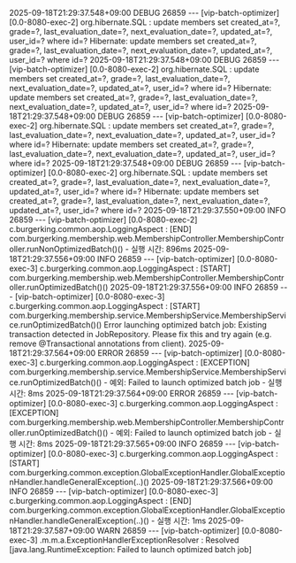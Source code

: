 2025-09-18T21:29:37.548+09:00 DEBUG 26859 --- [vip-batch-optimizer] [0.0-8080-exec-2] org.hibernate.SQL                        : 
    update
        members 
    set
        created_at=?,
        grade=?,
        last_evaluation_date=?,
        next_evaluation_date=?,
        updated_at=?,
        user_id=? 
    where
        id=?
Hibernate: 
    update
        members 
    set
        created_at=?,
        grade=?,
        last_evaluation_date=?,
        next_evaluation_date=?,
        updated_at=?,
        user_id=? 
    where
        id=?
2025-09-18T21:29:37.548+09:00 DEBUG 26859 --- [vip-batch-optimizer] [0.0-8080-exec-2] org.hibernate.SQL                        : 
    update
        members 
    set
        created_at=?,
        grade=?,
        last_evaluation_date=?,
        next_evaluation_date=?,
        updated_at=?,
        user_id=? 
    where
        id=?
Hibernate: 
    update
        members 
    set
        created_at=?,
        grade=?,
        last_evaluation_date=?,
        next_evaluation_date=?,
        updated_at=?,
        user_id=? 
    where
        id=?
2025-09-18T21:29:37.548+09:00 DEBUG 26859 --- [vip-batch-optimizer] [0.0-8080-exec-2] org.hibernate.SQL                        : 
    update
        members 
    set
        created_at=?,
        grade=?,
        last_evaluation_date=?,
        next_evaluation_date=?,
        updated_at=?,
        user_id=? 
    where
        id=?
Hibernate: 
    update
        members 
    set
        created_at=?,
        grade=?,
        last_evaluation_date=?,
        next_evaluation_date=?,
        updated_at=?,
        user_id=? 
    where
        id=?
2025-09-18T21:29:37.548+09:00 DEBUG 26859 --- [vip-batch-optimizer] [0.0-8080-exec-2] org.hibernate.SQL                        : 
    update
        members 
    set
        created_at=?,
        grade=?,
        last_evaluation_date=?,
        next_evaluation_date=?,
        updated_at=?,
        user_id=? 
    where
        id=?
Hibernate: 
    update
        members 
    set
        created_at=?,
        grade=?,
        last_evaluation_date=?,
        next_evaluation_date=?,
        updated_at=?,
        user_id=? 
    where
        id=?
2025-09-18T21:29:37.550+09:00  INFO 26859 --- [vip-batch-optimizer] [0.0-8080-exec-2] c.burgerking.common.aop.LoggingAspect    : [END] com.burgerking.membership.web.MembershipController.MembershipController.runNonOptimizedBatch()() - 실행 시간: 896ms
2025-09-18T21:29:37.556+09:00  INFO 26859 --- [vip-batch-optimizer] [0.0-8080-exec-3] c.burgerking.common.aop.LoggingAspect    : [START] com.burgerking.membership.web.MembershipController.MembershipController.runOptimizedBatch()()
2025-09-18T21:29:37.556+09:00  INFO 26859 --- [vip-batch-optimizer] [0.0-8080-exec-3] c.burgerking.common.aop.LoggingAspect    : [START] com.burgerking.membership.service.MembershipService.MembershipService.runOptimizedBatch()()
Error launching optimized batch job: Existing transaction detected in JobRepository. Please fix this and try again (e.g. remove @Transactional annotations from client).
2025-09-18T21:29:37.564+09:00 ERROR 26859 --- [vip-batch-optimizer] [0.0-8080-exec-3] c.burgerking.common.aop.LoggingAspect    : [EXCEPTION] com.burgerking.membership.service.MembershipService.MembershipService.runOptimizedBatch()() - 예외: Failed to launch optimized batch job - 실행 시간: 8ms
2025-09-18T21:29:37.564+09:00 ERROR 26859 --- [vip-batch-optimizer] [0.0-8080-exec-3] c.burgerking.common.aop.LoggingAspect    : [EXCEPTION] com.burgerking.membership.web.MembershipController.MembershipController.runOptimizedBatch()() - 예외: Failed to launch optimized batch job - 실행 시간: 8ms
2025-09-18T21:29:37.565+09:00  INFO 26859 --- [vip-batch-optimizer] [0.0-8080-exec-3] c.burgerking.common.aop.LoggingAspect    : [START] com.burgerking.common.exception.GlobalExceptionHandler.GlobalExceptionHandler.handleGeneralException(..)()
2025-09-18T21:29:37.566+09:00  INFO 26859 --- [vip-batch-optimizer] [0.0-8080-exec-3] c.burgerking.common.aop.LoggingAspect    : [END] com.burgerking.common.exception.GlobalExceptionHandler.GlobalExceptionHandler.handleGeneralException(..)() - 실행 시간: 1ms
2025-09-18T21:29:37.587+09:00  WARN 26859 --- [vip-batch-optimizer] [0.0-8080-exec-3] .m.m.a.ExceptionHandlerExceptionResolver : Resolved [java.lang.RuntimeException: Failed to launch optimized batch job]

